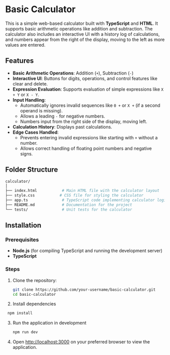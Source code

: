 # Basic Calculator

This is a simple web-based calculator built with **TypeScript** and **HTML**. It supports basic arithmetic operations like addition and subtraction. The calculator also includes an interactive UI with a history log of calculations, and numbers appear from the right of the display, moving to the left as more values are entered.

## Features

- **Basic Arithmetic Operations**: Addition (`+`), Subtraction (`-`)
- **Interactive UI**: Buttons for digits, operations, and control features like clear and delete.
- **Expression Evaluation**: Supports evaluation of simple expressions like `X + Y` or `X - Y`.
- **Input Handling**:
  - Automatically ignores invalid sequences like `0 +` or `X +` (if a second operand is missing).
  - Allows a leading `-` for negative numbers.
  - Numbers input from the right side of the display, moving left.
- **Calculation History**: Displays past calculations.
- **Edge Cases Handled**:
  - Prevents entering invalid expressions like starting with `+` without a number.
  - Allows correct handling of floating point numbers and negative signs.

## Folder Structure

```bash
calculator/
│
├── index.html           # Main HTML file with the calculator layout
├── style.css           # CSS file for styling the calculator
├── app.ts               # TypeScript code implementing calculator logic
├── README.md            # Documentation for the project
└── tests/               # Unit tests for the calculator
```

## Installation

### Prerequisites

- **Node.js** (for compiling TypeScript and running the development server)
- **TypeScript**

### Steps

1. Clone the repository:

   ```bash
   git clone https://github.com/your-username/basic-calculator.git
   cd basic-calculator
   ```
2. Install dependencies
  ```bash
   npm install
   ```
3. Run the application in development
   ```bash
   npm run dev
   ```
4. Open [http://localhost:3000](http://localhost:3000) on your preferred browser to view the application.


